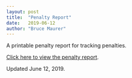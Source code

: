 ```yaml
---
layout: post
title:  "Penalty Report"
date:   2019-06-12
author: "Bruce Maurer"
---
```


A printable penalty report for tracking penalties.

[Click here to view the penalty
report](https://storage.googleapis.com/ohsaa-websites/mechanics/penalty-report-2019.pdf).

Updated June 12, 2019.

